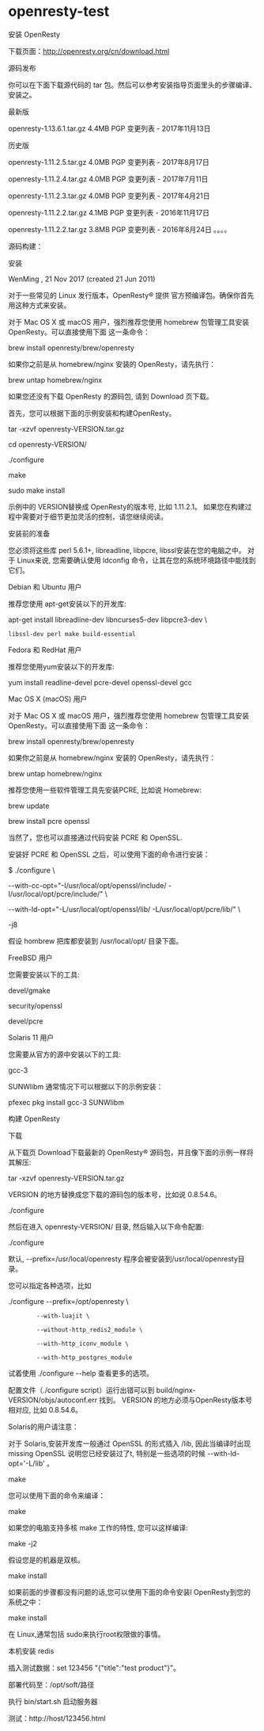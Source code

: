 # openresty-test

安装 OpenResty

下载页面：http://openresty.org/cn/download.html

源码发布

你可以在下面下载源代码的 tar 包。然后可以参考安装指导页面里头的步骤编译、安装之。

最新版

openresty-1.13.6.1.tar.gz   4.4MB   PGP   变更列表 - 2017年11月13日

历史版

openresty-1.11.2.5.tar.gz   4.0MB   PGP   变更列表 - 2017年8月17日

openresty-1.11.2.4.tar.gz   4.0MB   PGP   变更列表 - 2017年7月11日

openresty-1.11.2.3.tar.gz   4.0MB   PGP   变更列表 - 2017年4月21日

openresty-1.11.2.2.tar.gz   4.1MB   PGP   变更列表 - 2016年11月17日

openresty-1.11.2.2.tar.gz   3.8MB   PGP   变更列表 - 2016年8月24日
。。。。

源码构建：

安装

WenMing , 21 Nov 2017 (created 21 Jun 2011)

对于一些常见的 Linux 发行版本，OpenResty® 提供 官方预编译包。确保你首先用这种方式来安装。


对于 Mac OS X 或 macOS 用户，强烈推荐您使用 homebrew 包管理工具安装 OpenResty。可以直接使用下面 这一条命令：


brew install openresty/brew/openresty

如果你之前是从 homebrew/nginx 安装的 OpenResty，请先执行：


brew untap homebrew/nginx

如果您还没有下载 OpenResty 的源码包, 请到 Download 页下载。


首先，您可以根据下面的示例安装和构建OpenResty。


tar -xzvf openresty-VERSION.tar.gz

cd openresty-VERSION/

./configure

make

sudo make install

示例中的 VERSION替换成 OpenResty的版本号, 比如 1.11.2.1。 如果您在构建过程中需要对于细节更加灵活的控制，请您继续阅读。


安装前的准备

您必须将这些库 perl 5.6.1+, libreadline, libpcre, libssl安装在您的电脑之中。 对于 Linux来说, 您需要确认使用 ldconfig 
命令，让其在您的系统环境路径中能找到它们。


Debian 和 Ubuntu 用户

推荐您使用 apt-get安装以下的开发库:


apt-get install libreadline-dev libncurses5-dev libpcre3-dev \

    libssl-dev perl make build-essential

Fedora 和 RedHat 用户

推荐您使用yum安装以下的开发库:


yum install readline-devel pcre-devel openssl-devel gcc

Mac OS X (macOS) 用户

对于 Mac OS X 或 macOS 用户，强烈推荐您使用 homebrew 包管理工具安装 OpenResty。可以直接使用下面 这一条命令：


brew install openresty/brew/openresty

如果你之前是从 homebrew/nginx 安装的 OpenResty，请先执行：


brew untap homebrew/nginx

推荐您使用一些软件管理工具先安装PCRE, 比如说 Homebrew:


brew update

brew install pcre openssl

当然了，您也可以直接通过代码安装 PCRE 和 OpenSSL.


安装好 PCRE 和 OpenSSL 之后，可以使用下面的命令进行安装：


$ ./configure \

   --with-cc-opt="-I/usr/local/opt/openssl/include/ -I/usr/local/opt/pcre/include/" \

   --with-ld-opt="-L/usr/local/opt/openssl/lib/ -L/usr/local/opt/pcre/lib/" \

   -j8

假设 hombrew 把库都安装到 /usr/local/opt/ 目录下面。


FreeBSD 用户

您需要安装以下的工具:


devel/gmake

security/openssl

devel/pcre

Solaris 11 用户

您需要从官方的源中安装以下的工具:


gcc-3

SUNWlibm 通常情况下可以根据以下的示例安装：

pfexec pkg install gcc-3 SUNWlibm

构建 OpenResty

下载

从下载页 Download下载最新的 OpenResty® 源码包，并且像下面的示例一样将其解压:


tar -xzvf openresty-VERSION.tar.gz

VERSION 的地方替换成您下载的源码包的版本号，比如说 0.8.54.6。


./configure

然后在进入 openresty-VERSION/ 目录, 然后输入以下命令配置:


./configure

默认, --prefix=/usr/local/openresty 程序会被安装到/usr/local/openresty目录。


您可以指定各种选项，比如


./configure --prefix=/opt/openresty \

            --with-luajit \

            --without-http_redis2_module \

            --with-http_iconv_module \

            --with-http_postgres_module

试着使用 ./configure --help 查看更多的选项。


配置文件（./configure script）运行出错可以到 build/nginx-VERSION/objs/autoconf.err 找到。 VERSION 的地方必须与OpenResty版本号相对应, 比如 0.8.54.6。


Solaris的用户请注意：

对于 Solaris,安装开发库一般通过 OpenSSL 的形式插入 /lib, 因此当编译时出现 missing OpenSSL 说明您已经安装过了t, 特别是一些选项的时候 --with-ld-opt='-L/lib' 。


make

您可以使用下面的命令来编译：


make

如果您的电脑支持多核 make 工作的特性, 您可以这样编译:


make -j2

假设您是的机器是双核。


make install

如果前面的步骤都没有问题的话,您可以使用下面的命令安装l OpenResty到您的系统之中：


make install

在 Linux,通常包括 sudo来执行root权限做的事情。




本机安装 redis


插入测试数据：set 123456 "{\"title\":\"test product\"}"。


部署代码至：/opt/soft/路径


执行 bin/start.sh 启动服务器


测试：http://host/123456.html


